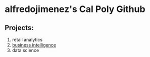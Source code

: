 # alfredojimenez's Cal Poly Github
## Projects:

1. retail analytics
2. [business intelligence](https://github.com/alfredoj11/alfredojimenez/blob/main/Project%205%20and%206.pdf)
3. data science
